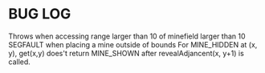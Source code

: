 # BUG LOG
Throws when accessing range larger than 10 of minefield larger than 10
SEGFAULT when placing a mine outside of bounds
For MINE_HIDDEN at (x, y), get(x,y) does't return MINE_SHOWN after revealAdjancent(x, y+1) is called.
